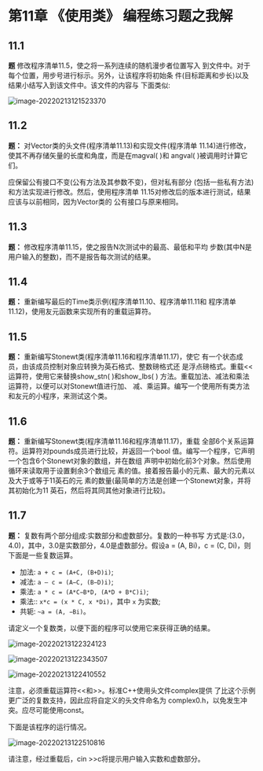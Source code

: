 # 第11章 《使用类》 编程练习题之我解

## 11.1

**题** 修改程序清单11.5，使之将一系列连续的随机漫步者位置写入 到文件中。对于每个位置，用步号进行标示。另外，让该程序将初始条 件(目标距离和步长)以及结果小结写入到该文件中。该文件的内容与 下面类似:

![image-20220213121523370](https://assets.ng-tech.icu/item/image-20220213121523370.png)

## 11.2

**题：** 对Vector类的头文件(程序清单11.13)和实现文件(程序清单 11.14)进行修改，使其不再存储矢量的长度和角度，而是在magval( )和 angval( )被调用时计算它们。

应保留公有接口不变(公有方法及其参数不变)，但对私有部分 (包括一些私有方法)和方法实现进行修改。然后，使用程序清单 11.15对修改后的版本进行测试，结果应该与以前相同，因为Vector类的 公有接口与原来相同。

## 11.3

**题：** 修改程序清单11.15，使之报告N次测试中的最高、最低和平均 步数(其中N是用户输入的整数)，而不是报告每次测试的结果。

## 11.4

**题：** 重新编写最后的Time类示例(程序清单11.10、程序清单11.11和 程序清单11.12)，使用友元函数来实现所有的重载运算符。

## 11.5 

**题：** 重新编写Stonewt类(程序清单11.16和程序清单11.17)，使它 有一个状态成员，由该成员控制对象应转换为英石格式、整数磅格式还 是浮点磅格式。重载<<运算符，使用它来替换show_stn( )和show_lbs( ) 方法。重载加法、减法和乘法运算符，以便可以对Stonewt值进行加、 减、乘运算。编写一个使用所有类方法和友元的小程序，来测试这个类。



## 11.6

**题：** 重新编写Stonewt类(程序清单11.16和程序清单11.17)，重载 全部6个关系运算符。运算符对pounds成员进行比较，并返回一个bool 值。编写一个程序，它声明一个包含6个Stonewt对象的数组，并在数组 声明中初始化前3个对象。然后使用循环来读取用于设置剩余3个数组元 素的值。接着报告最小的元素、最大的元素以及大于或等于11英石的元 素的数量(最简单的方法是创建一个Stonewt对象，并将其初始化为11 英石，然后将其同其他对象进行比较)。

## 11.7

**题：** 复数有两个部分组成:实数部分和虚数部分。复数的一种书写 方式是:(3.0，4.0)，其中，3.0是实数部分，4.0是虚数部分。假设a = (A, Bi)，c = (C, Di)，则下面是一些复数运算。

* 加法: `a + c = (A+C, (B+D)i)`;
* 减法: `a – c = (A−C, (B−D)i)`;
* 乘法: `a * c = (A*C−B*D, (A*D + B*C)i)`;
* 乘法:: `x*c = (x * C, x *Di)`，其中 `x` 为实数;
* 共轭: `~a = (A, −Bi)`。

请定义一个复数类，以便下面的程序可以使用它来获得正确的结果。

![image-20220213122324123](https://assets.ng-tech.icu/item/image-20220213122324123.png)

![image-20220213122343507](https://assets.ng-tech.icu/item/image-20220213122343507.png)

![image-20220213122410552](https://assets.ng-tech.icu/item/image-20220213122410552.png)

注意，必须重载运算符<<和>>。标准C++使用头文件complex提供 了比这个示例更广泛的复数支持，因此应将自定义的头文件命名为 complex0.h，以免发生冲突。应尽可能使用const。

下面是该程序的运行情况。

![image-20220213122510816](https://assets.ng-tech.icu/item/image-20220213122510816.png)

请注意，经过重载后，cin >>c将提示用户输入实数和虚数部分。



